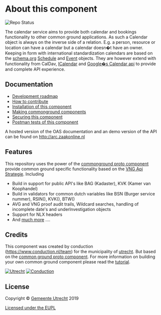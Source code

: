 # About this component

![Repo Status](https://img.shields.io/badge/status-concept-lightgrey.svg?style=plastic)

The calendar service aims to provide both calendar and bookings functionality to other common ground applications. As such a Calendar object is always on the inverse side of a relation. E.g. a person, resource or location can have a calendar but a calendar doesn�t have an owner. 
Keeping in form with international standardization calendars are based on the [schema.org]( https://schema.org/) [Schedule](https://schema.org/Schedule) and [Event](https://schema.org/Event) objects. They are however extend with functionality from CalDav[](https://en.wikipedia.org/wiki/CalDAV), [ICalendar](https://en.wikipedia.org/wiki/ICalendar) and [Google�s Calendar api](https://developers.google.com/calendar/quickstart/php) to provide and complete API experience. 

## Documentation

- [Development roadmap](ROADMAP.md)
- [How to contribute](CONTRIBUTING.md)
- [Installation of this component](INSTALLATION.md)
- [Making commonground components](TUTORIAL.md)
- [Securing this component](SECURITY.md)
- [Postman tests of this component](api/public/schema/arc.postman_collection.json)

A hosted version of the OAS documentation and an demo version of the API can be found on http://arc.zaakonline.nl

## Features
This repository uses the power of the [commonground proto component](https://github.com/ConductionNL/commonground-component) provide common ground specific functionality based on the [VNG Api Strategie](https://docs.geostandaarden.nl/api/API-Strategie/). Including  

* Build in support for public API's like BAG (Kadaster), KVK (Kamer van Koophandel)
* Build in validators for common dutch variables like BSN (Burger service nummer), RSIN(), KVK(), BTW()
* AVG and VNG proof audit trails, Wildcard searches, handling of incomplete date's and underInvestigation objects
* Support for NLX headers
* And [much more](https://github.com/ConductionNL/commonground-component) .... 

## Credits
This component was created by conduction (https://www.conduction.nl/team) for the municipality of [utrecht](https://www.utrecht.nl/). But based  on the [common ground proto component](https://github.com/ConductionNL/commonground-component). For more information on building your own common ground component please read the [tutorial](https://github.com/ConductionNL/commonground-component/blob/master/TUTORIAL.md).  


[![Utrecht](https://raw.githubusercontent.com/ConductionNL/agendascomponent/master/resources/logo-utrecht.svg?sanitize=true "Utrecht")](https://www.utrecht.nl/)
[![Conduction](https://raw.githubusercontent.com/ConductionNL/agendascomponent/master/resources/logo-conduction.svg?sanitize=true "Conduction")](https://www.conduction.nl/)

## License
Copyright &copy; [Gemeente Utrecht](https://www.utrecht.nl/)  2019 

[Licensed under the EUPL](LICENCE.md)




